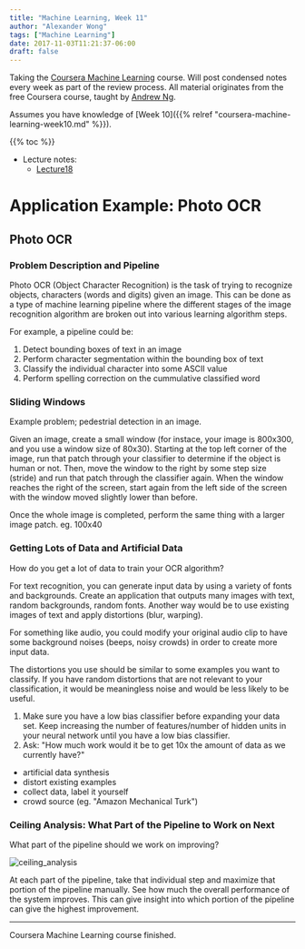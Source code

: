 ```yaml
---
title: "Machine Learning, Week 11"
author: "Alexander Wong"
tags: ["Machine Learning"]
date: 2017-11-03T11:21:37-06:00
draft: false
---
```


Taking the [Coursera Machine Learning](https://www.coursera.org/learn/machine-learning) course. Will post condensed notes every week as part of the review process. All material originates from the free Coursera course, taught by [Andrew Ng](http://www.andrewng.org/).

Assumes you have knowledge of [Week 10]({{% relref "coursera-machine-learning-week10.md" %}}).

{{% toc %}}

* Lecture notes:
  * [Lecture18](/docs/coursera-machine-learning-week11/Lecture18.pdf)

# Application Example: Photo OCR

## Photo OCR

### Problem Description and Pipeline

Photo OCR (Object Character Recognition) is the task of trying to recognize objects, characters (words and digits) given an image. This can be done as a type of machine learning pipeline where the different stages of the image recognition algorithm are broken out into various learning algorithm steps.

For example, a pipeline could be:

1. Detect bounding boxes of text in an image
2. Perform character segmentation within the bounding box of text
3. Classify the individual character into some ASCII value
4. Perform spelling correction on the cummulative classified word

### Sliding Windows

Example problem; pedestrial detection in an image.

Given an image, create a small window (for instace, your image is 800x300, and you use a window size of 80x30). Starting at the top left corner of the image, run that patch through your classifier to determine if the object is human or not. Then, move the window to the right by some step size (stride) and run that patch through the classifier again. When the window reaches the right of the screen, start again from the left side of the screen with the window moved slightly lower than before.

Once the whole image is completed, perform the same thing with a larger image patch. eg. 100x40

### Getting Lots of Data and Artificial Data

How do you get a lot of data to train your OCR algorithm?

For text recognition, you can generate input data by using a variety of fonts and backgrounds. Create an application that outputs many images with text, random backgrounds, random fonts. Another way would be to use existing images of text and apply distortions (blur, warping).

For something like audio, you could modify your original audio clip to have some background noises (beeps, noisy crowds) in order to create more input data.

The distortions you use should be similar to some examples you want to classify. If you have random distortions that are not relevant to your classification, it would be meaningless noise and would be less likely to be useful.

1. Make sure you have a low bias classifier before expanding your data set. Keep increasing the number of features/number of hidden units in your neural network until you have a low bias classifier.
2. Ask: "How much work would it be to get 10x the amount of data as we currently have?"
  * artificial data synthesis
  * distort existing examples
  * collect data, label it yourself
  * crowd source (eg. "Amazon Mechanical Turk")

### Ceiling Analysis: What Part of the Pipeline to Work on Next

What part of the pipeline should we work on improving?

![ceiling_analysis](/img/coursera-machine-learning-week11/ceiling_analysis.png)

At each part of the pipeline, take that individual step and maximize that portion of the pipeline manually. See how much the overall performance of the system improves. This can give insight into which portion of the pipeline can give the highest improvement.

---

Coursera Machine Learning course finished.
